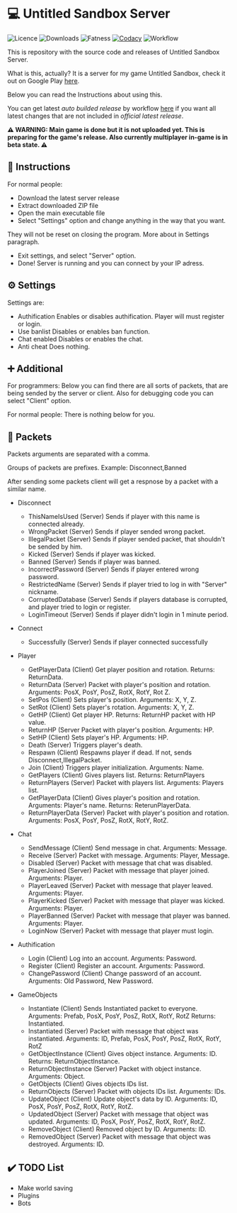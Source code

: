 # 💻 Untitled Sandbox Server

![Licence](https://img.shields.io/badge/Licence-GPL-brightgreen)
![Downloads](https://img.shields.io/github/downloads/TheAirBlow/untitled-server/total)
![Fatness](https://img.shields.io/github/repo-size/TheAirBlow/untitled-server?style=flat-square)
[![Codacy](https://app.codacy.com/project/badge/Grade/6098a1f6a5ec44e58169fdd31a58ca49)](https://www.codacy.com/gh/TheAirBlow/untitled-server/dashboard?utm_source=github.com&amp;utm_medium=referral&amp;utm_content=TheAirBlow/untitled-server&amp;utm_campaign=Badge_Grade)
![Workflow](https://github.com/TheAirBlow/untitled-server/workflows/Test%20and%20Build/badge.svg)

This is repository with the source code and releases of Untitled Sandbox Server.

What is this, actually? It is a server for my game Untitled Sandbox, check it out on Google Play [here](https://nicememe.lol).

Below you can read the Instructions about using this.

You can get latest *auto builded release* by workflow [here](https://github.com/TheAirBlow/untitled-server/releases/tag/auto-build) if you want all latest changes that are not included in *official latest release*.

**⚠️ WARNING: Main game is done but it is not uploaded yet. This is preparing for the game's release. Also currently multiplayer in-game is in beta state. ⚠️**

## 📗 Instructions

For normal people:

- Download the latest server release
- Extract downloaded ZIP file
- Open the main executable file
- Select "Settings" option and change anything in the way that you want.

They will not be reset on closing the program. More about in Settings paragraph.

- Exit settings, and select "Server" option.
- Done! Server is running and you can connect by your IP adress.

## ⚙️ Settings

Settings are:

- Authification
  Enables or disables authification. Player will must register or login.
- Use banlist
  Disables or enables ban function.
- Chat enabled
  Disables or enables the chat.
- Anti cheat
  Does nothing.

## ➕ Additional

For programmers: Below you can find there are all sorts of packets, that are being sended by the server or client. Also for debugging code you can select &quot;Client&quot; option.

For normal people: There is nothing below for you.

## 📘 Packets

Packets arguments are separated with a comma.

Groups of packets are prefixes. Example: Disconnect,Banned

After sending some packets client will get a respnose by a packet with a similar name.

- Disconnect
  - ThisNameIsUsed (Server)
    Sends if player with this name is connected already.
  - WrongPacket (Server)
    Sends if player sended wrong packet.
  - IllegalPacket (Server)
    Sends if player sended packet, that shouldn't be sended by him.
  - Kicked (Server)
    Sends if player was kicked.
  - Banned (Server)
    Sends if player was banned.
  - IncorrectPassword (Server)
    Sends if player entered wrong password.
  - RestrictedName (Server)
    Sends if player tried to log in with "Server" nickname.
  - CorruptedDatabase (Server)
    Sends if players database is corrupted, and player tried to login or register.
  - LoginTimeout (Server)
    Sends if player didn't login in 1 minute period.
- Connect
  - Successfully (Server)
    Sends if player connected successfully
- Player
  - GetPlayerData (Client)
    Get player position and rotation.
    Returns: ReturnData.
  - ReturnData (Server)
    Packet with player's position and rotation.
    Arguments: PosX, PosY, PosZ, RotX, RotY, Rot Z.
  - SetPos (Client)
    Sets player's position.
    Arguments: X, Y, Z.
  - SetRot (Client)
    Sets player's rotation.
    Arguments: X, Y, Z.
  - GetHP (Client)
    Get player HP.
    Returns: ReturnHP packet with HP value.
  - ReturnHP (Server
    Packet with player's position.
    Arguments: HP.
  - SetHP (Client)
    Sets player's HP.
    Arguments: HP.
  - Death (Server)
    Triggers player's death.
  - Respawn (Client)
    Respawns player if dead. If not, sends Disconnect,IllegalPacket.
  - Join (Client)
    Triggers player initialization.
    Arguments: Name.
  - GetPlayers (Client)
    Gives players list.
    Returns: ReturnPlayers
  - ReturnPlayers (Server)
    Packet with players list.
    Arguments: Players list.
  - GetPlayerData (Client)
    Gives player's position and rotation.
    Arguments: Player's name.
    Returns: ReterunPlayerData.
  - ReturnPlayerData (Server)
    Packet with player's position and rotation.
    Arguments: PosX, PosY, PosZ, RotX, RotY, RotZ.
- Chat
  - SendMessage (Client)
    Send message in chat.
    Arguments: Message.
  - Receive (Server)
    Packet with message.
    Arguments: Player, Message.
  - Disabled (Server)
    Packet with message that chat was disabled.
  - PlayerJoined (Server)
    Packet with message that player joined.
    Arguments: Player.
  - PlayerLeaved (Server)
    Packet with message that player leaved.
    Arguments: Player.
  - PlayerKicked (Server)
    Packet with message that player was kicked.
    Arguments: Player.
  - PlayerBanned (Server)
    Packet with message that player was banned.
    Arguments: Player.
  - LoginNow (Server)
    Packet with message that player must login.

- Authification
  - Login (Client)
    Log into an account.
    Arguments: Password.
  - Register (Client)
    Register an account.
    Arguments: Password.
  - ChangePassword (Client)
    Change password of an account.
    Arguments: Old Password, New Password.

- GameObjects
  - Instantiate (Client)
    Sends Instantiated packet to everyone.
    Arguments: Prefab, PosX, PosY, PosZ, RotX, RotY, RotZ
    Returns: Instantiated.
  - Instantiated (Server)
    Packet with message that object was instantiated.
    Arguments: ID, Prefab, PosX, PosY, PosZ, RotX, RotY, RotZ
  - GetObjectInstance (Client)
    Gives object instance.
    Arguments: ID.
    Returns: ReturnObjectInstance.
  - ReturnObjectInstance (Server)
    Packet with object instance.
    Arguments: Object.
  - GetObjects (Client)
    Gives objects IDs list.
  - ReturnObjects (Server)
    Packet with objects IDs list.
    Arguments: IDs.
  - UpdateObject (Client)
    Update object's data by ID.
    Arguments: ID, PosX, PosY, PosZ, RotX, RotY, RotZ.
  - UpdatedObject (Server)
    Packet with message that object was updated.
    Arguments: ID, PosX, PosY, PosZ, RotX, RotY, RotZ.
  - RemoveObject (Client)
    Removed object by ID.
    Arguments: ID.
  - RemovedObject (Server)
    Packet with message that object was destroyed.
    Arguments: ID.

## ✔️ TODO List

- Make world saving
- Plugins
- Bots
